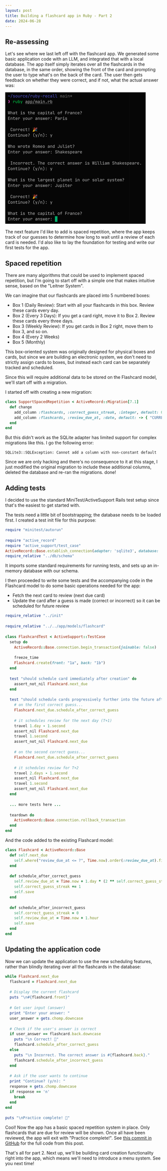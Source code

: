 ```yaml
---
layout: post
title: Building a flashcard app in Ruby - Part 2
date: 2024-06-28
---
```


## Re-assessing

Let's see where we last left off with the flashcard app.
We generated some basic application code with an LLM, and integrated that with a local database.
The app itself simply iterates over all the flashcards in the database, in the same order, showing the front of the card and prompting the user
to type what's on the back of the card. The user then gets feedback on whether they were correct, and if not, what the actual answer was:

![ruby-recall-demo-screenshot](/assets/images/ruby-recall-1.png)

The next feature I'd like to add is spaced repetition, where the app keeps track of our guesses to determine how long to wait until a review of each card is needed. I'd also like to lay the foundation for testing and write our first tests for the app.

## Spaced repetition

There are many algorithms that could be used to implement spaced repetition, but I'm going to start off with a simple one that makes intuitive sense, based on the "Leitner System".

We can imagine that our flashcards are placed into 5 numbered boxes:
- Box 1 (Daily Review): Start with all your flashcards in this box. Review these cards every day.
- Box 2 (Every 3 Days): If you get a card right, move it to Box 2. Review these cards every three days.
- Box 3 (Weekly Review): If you get cards in Box 2 right, move them to Box 3, and so on.
- Box 4 (Every 2 Weeks)
- Box 5 (Monthly)

This box-oriented system was originally designed for physical boxes and cards, but since we are building an electronic system,
we don't need to strictly assign cards to boxes, but instead each card can be separately tracked and scheduled.

Since this will require additional data to be stored on the Flashcard model, we'll start off with a migration.

I started off with creating a new migration:

```ruby
class SupportSpacedRepetition < ActiveRecord::Migration[7.1]
  def change
    add_column :flashcards, :correct_guess_streak, :integer, default: 0
    add_column :flashcards, :review_due_at, :date, default: -> { "CURRENT_TIMESTAMP" }
  end
end
```

But this didn't work as the SQLite adapter has limited support for complex migrations like this. I go the following error:

```shell
SQLite3::SQLException: Cannot add a column with non-constant default
```

Since we are only hacking and there's no consequence to it at this stage, I just modified the original migration to include these additional columns, deleted the database and re-ran the migrations. done!

## Adding tests

I decided to use the standard MiniTest/ActiveSupport Rails test setup since that's the easiest to get started with.

The tests need a little bit of bootstrapping; the database needs to be loaded first. I created a test init file for this purpose:

```ruby
require "minitest/autorun"

require "active_record"
require "active_support/test_case"
ActiveRecord::Base.establish_connection(adapter: 'sqlite3', database: ':memory:')
require_relative "../db/schema"
```

It imports some standard requirements for running tests, and sets up an in-memory database with our schema.

I then proceeded to write some tests and the accompanying code in the Flashcard model to do some basic operations needed for the app:
- Fetch the next card to review (next due card)
- Update the card after a guess is made (correct or incorrect) so it can be scheduled for future review

```ruby
require_relative "../init"

require_relative "../../app/models/flashcard"

class FlashcardTest < ActiveSupport::TestCase
  setup do
    ActiveRecord::Base.connection.begin_transaction(joinable: false)

    freeze_time
    Flashcard.create(front: "1a", back: "1b")
  end

  test "should schedule card immediately after creation" do
    assert_not_nil Flashcard.next_due
  end

  test "should schedule cards progressively further into the future after consecutive correct guesses" do
    # on the first correct guess...
    Flashcard.next_due.schedule_after_correct_guess

    # it schedules review for the next day (T+1)
    travel 1.day - 1.second
    assert_nil Flashcard.next_due
    travel 1.second
    assert_not_nil Flashcard.next_due

    # on the second correct guess...
    Flashcard.next_due.schedule_after_correct_guess

    # it schedules review for T+2
    travel 2.days - 1.second
    assert_nil Flashcard.next_due
    travel 1.second
    assert_not_nil Flashcard.next_due
  end

  ... more tests here ...

  teardown do
    ActiveRecord::Base.connection.rollback_transaction
  end
end
```

And the code added to the existing Flashcard model:

```ruby
class Flashcard < ActiveRecord::Base
  def self.next_due
    self.where("review_due_at <= ?", Time.now).order(:review_due_at).first
  end

  def schedule_after_correct_guess
    self.review_due_at = Time.now + 1.day * (2 ** self.correct_guess_streak)
    self.correct_guess_streak += 1
    self.save
  end

  def schedule_after_incorrect_guess
    self.correct_guess_streak = 0
    self.review_due_at = Time.now + 1.hour
    self.save
  end
end
```

## Updating the application code

Now we can update the application to use the new scheduling features, rather than blindly iterating over all the flashcards in the database:

```ruby
while Flashcard.next_due
  flashcard = Flashcard.next_due

  # Display the current flashcard
  puts "\n#{flashcard.front}"

  # Get user input (answer)
  print "Enter your answer: "
  user_answer = gets.chomp.downcase

  # Check if the user's answer is correct
  if user_answer == flashcard.back.downcase
    puts "\n Correct! 🎉"
    flashcard.schedule_after_correct_guess
  else
    puts "\n Incorrect. The correct answer is #{flashcard.back}."
    flashcard.schedule_after_incorrect_guess
  end

  # Ask if the user wants to continue
  print "Continue? (y/n): "
  response = gets.chomp.downcase
  if response == 'n'
    break
  end
end

puts "\nPractice complete! 👋"
```

Cool! Now the app has a basic spaced repetition system in place.
Only flashcards that are due for review will be shown. Once all have been reviewed, the app will exit with "Practice complete!".
See [this commit in GitHub](https://github.com/shane-lamb/ruby-recall/commit/f9e7e577d7d556be0c37b59017502df14dd1a5de) for the full code from this post.

That's all for part 2. Next up, we'll be building card creation functionality right into the app, which means we'll need to introduce a menu system. See you next time!
